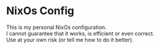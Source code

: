 # NixOs Config

This is my personal NixOs configuration. \
I cannot guarantee that it works, is efficient or even correct. \
Use at your own risk (or tell me how to do it better).
